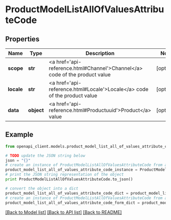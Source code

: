 # ProductModelListAllOfValuesAttributeCode


## Properties
Name | Type | Description | Notes
------------ | ------------- | ------------- | -------------
**scope** | **str** | &lt;a href&#x3D;&#39;api-reference.html#Channel&#39;&gt;Channel&lt;/a&gt; code of the product value | [optional] 
**locale** | **str** | &lt;a href&#x3D;&#39;api-reference.html#Locale&#39;&gt;Locale&lt;/a&gt; code of the product value | [optional] 
**data** | **object** | &lt;a href&#x3D;&#39;api-reference.html#Productuuid&#39;&gt;Product&lt;/a&gt; value | [optional] 

## Example

```python
from openapi_client.models.product_model_list_all_of_values_attribute_code import ProductModelListAllOfValuesAttributeCode

# TODO update the JSON string below
json = "{}"
# create an instance of ProductModelListAllOfValuesAttributeCode from a JSON string
product_model_list_all_of_values_attribute_code_instance = ProductModelListAllOfValuesAttributeCode.from_json(json)
# print the JSON string representation of the object
print ProductModelListAllOfValuesAttributeCode.to_json()

# convert the object into a dict
product_model_list_all_of_values_attribute_code_dict = product_model_list_all_of_values_attribute_code_instance.to_dict()
# create an instance of ProductModelListAllOfValuesAttributeCode from a dict
product_model_list_all_of_values_attribute_code_form_dict = product_model_list_all_of_values_attribute_code.from_dict(product_model_list_all_of_values_attribute_code_dict)
```
[[Back to Model list]](../README.md#documentation-for-models) [[Back to API list]](../README.md#documentation-for-api-endpoints) [[Back to README]](../README.md)


